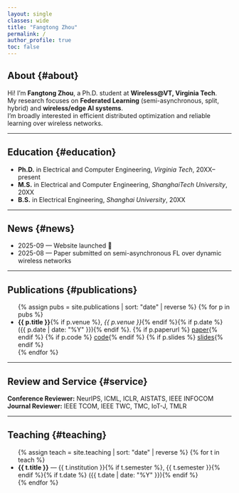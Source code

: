 ```yaml
---
layout: single
classes: wide
title: "Fangtong Zhou"
permalink: /
author_profile: true
toc: false
---
```


## About {#about}
Hi! I’m **Fangtong Zhou**, a Ph.D. student at **Wireless@VT, Virginia Tech**.  
My research focuses on **Federated Learning** (semi-asynchronous, split, hybrid) and **wireless/edge AI systems**.  
I’m broadly interested in efficient distributed optimization and reliable learning over wireless networks.

---

## Education {#education}
- **Ph.D.** in Electrical and Computer Engineering, *Virginia Tech*, 20XX–present  
- **M.S.** in Electrical and Computer Engineering, *ShanghaiTech University*, 20XX  
- **B.S.** in Electrical Engineering, *Shanghai University*, 20XX

---

## News {#news}
- 2025-09 — Website launched 🎉  
- 2025-08 — Paper submitted on semi-asynchronous FL over dynamic wireless networks

---

## Publications {#publications}
<ul>
{% assign pubs = site.publications | sort: "date" | reverse %}
{% for p in pubs %}
  <li>
    <strong>{{ p.title }}</strong>{% if p.venue %}, <em>{{ p.venue }}</em>{% endif %}{% if p.date %} ({{ p.date | date: "%Y" }}){% endif %}.
    {% if p.paperurl %} <a href="{{ p.paperurl }}" target="_blank">paper</a>{% endif %}
    {% if p.code %} <a href="{{ p.code }}" target="_blank">code</a>{% endif %}
    {% if p.slides %} <a href="{{ p.slides }}" target="_blank">slides</a>{% endif %}
  </li>
{% endfor %}
</ul>

---

## Review and Service {#service}
**Conference Reviewer:** NeurIPS, ICML, ICLR, AISTATS, IEEE INFOCOM  
**Journal Reviewer:** IEEE TCOM, IEEE TWC, TMC, IoT-J, TMLR

---

## Teaching {#teaching}
<ul>
{% assign teach = site.teaching | sort: "date" | reverse %}
{% for t in teach %}
  <li>
    <strong>{{ t.title }}</strong> — {{ t.institution }}{% if t.semester %}, {{ t.semester }}{% endif %}{% if t.date %} ({{ t.date | date: "%Y" }}){% endif %}
  </li>
{% endfor %}
</ul>
